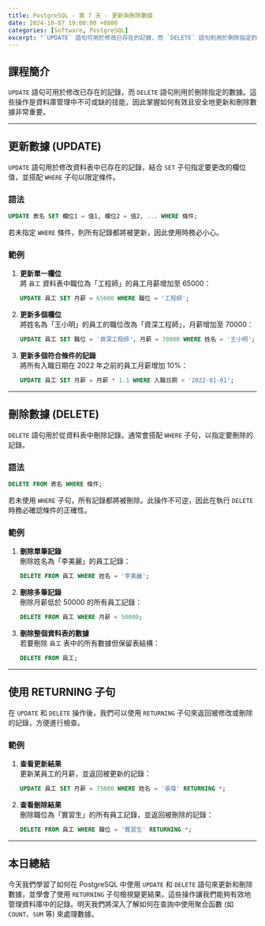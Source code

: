 ```yaml
---
title: PostgreSQL - 第 7 天 - 更新與刪除數據
date: 2024-10-07 19:00:00 +0800
categories: [Software, PostgreSQL]
excerpt: "`UPDATE` 語句可用於修改已存在的記錄，而 `DELETE` 語句則用於刪除指定的數據。這些操作是資料庫管理中不可或缺的技能，因此掌握如何有效且安全地更新和刪除數據非常重要。"
---
```


## 課程簡介
`UPDATE` 語句可用於修改已存在的記錄，而 `DELETE` 語句則用於刪除指定的數據。這些操作是資料庫管理中不可或缺的技能，因此掌握如何有效且安全地更新和刪除數據非常重要。

---

## 更新數據 (UPDATE)

`UPDATE` 語句用於修改資料表中已存在的記錄，結合 `SET` 子句指定要更改的欄位值，並搭配 `WHERE` 子句以限定條件。

### 語法
```sql
UPDATE 表名 SET 欄位1 = 值1, 欄位2 = 值2, ... WHERE 條件;
```

若未指定 `WHERE` 條件，則所有記錄都將被更新，因此使用時務必小心。

### 範例

1. **更新單一欄位**  
   將 `員工` 資料表中職位為「工程師」的員工月薪增加至 65000：

   ```sql
   UPDATE 員工 SET 月薪 = 65000 WHERE 職位 = '工程師';
   ```

2. **更新多個欄位**  
   將姓名為「王小明」的員工的職位改為「資深工程師」，月薪增加至 70000：

   ```sql
   UPDATE 員工 SET 職位 = '資深工程師', 月薪 = 70000 WHERE 姓名 = '王小明';
   ```

3. **更新多個符合條件的記錄**  
   將所有入職日期在 2022 年之前的員工月薪增加 10%：

   ```sql
   UPDATE 員工 SET 月薪 = 月薪 * 1.1 WHERE 入職日期 < '2022-01-01';
   ```

---

## 刪除數據 (DELETE)

`DELETE` 語句用於從資料表中刪除記錄。通常會搭配 `WHERE` 子句，以指定要刪除的記錄。

### 語法
```sql
DELETE FROM 表名 WHERE 條件;
```

若未使用 `WHERE` 子句，所有記錄都將被刪除。此操作不可逆，因此在執行 `DELETE` 時務必確認條件的正確性。

### 範例

1. **刪除單筆記錄**  
   刪除姓名為「李美麗」的員工記錄：

   ```sql
   DELETE FROM 員工 WHERE 姓名 = '李美麗';
   ```

2. **刪除多筆記錄**  
   刪除月薪低於 50000 的所有員工記錄：

   ```sql
   DELETE FROM 員工 WHERE 月薪 < 50000;
   ```

3. **刪除整個資料表的數據**  
   若要刪除 `員工` 表中的所有數據但保留表結構：

   ```sql
   DELETE FROM 員工;
   ```

---

## 使用 RETURNING 子句

在 `UPDATE` 和 `DELETE` 操作後，我們可以使用 `RETURNING` 子句來返回被修改或刪除的記錄，方便進行檢查。

### 範例

1. **查看更新結果**  
   更新某員工的月薪，並返回被更新的記錄：

   ```sql
   UPDATE 員工 SET 月薪 = 75000 WHERE 姓名 = '張偉' RETURNING *;
   ```

2. **查看刪除結果**  
   刪除職位為「實習生」的所有員工記錄，並返回被刪除的記錄：

   ```sql
   DELETE FROM 員工 WHERE 職位 = '實習生' RETURNING *;
   ```

---

## 本日總結
今天我們學習了如何在 PostgreSQL 中使用 `UPDATE` 和 `DELETE` 語句來更新和刪除數據，並學會了使用 `RETURNING` 子句檢視變更結果。這些操作讓我們能夠有效地管理資料庫中的記錄。明天我們將深入了解如何在查詢中使用聚合函數 (如 `COUNT`、`SUM` 等) 來處理數據。
